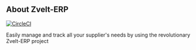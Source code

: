 ## About Zvelt-ERP
[![CircleCI](https://circleci.com/gh/aoporanu/zvelt-erp/tree/master.svg?style=badge)](https://circleci.com/gh/aoporanu/zvelt-erp/tree/master)

Easily manage and track all your supplier's needs by using the revolutionary Zvelt-ERP project

